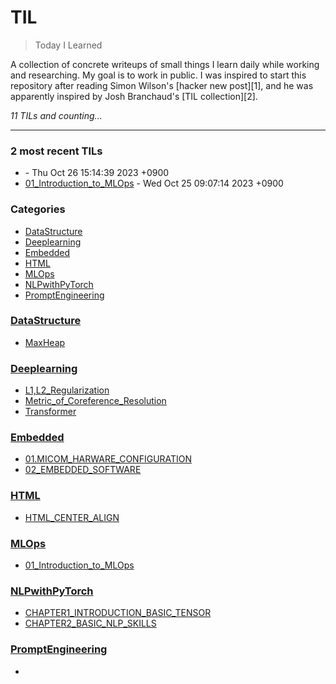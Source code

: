 # TIL
> Today I Learned

A collection of concrete writeups of small things I learn daily while working
and researching. My goal is to work in public. I was inspired to start this
repository after reading Simon Wilson's [hacker new post][1], and he was
apparently inspired by Josh Branchaud's [TIL collection][2].


_11 TILs and counting..._

---

### 2 most recent TILs

- [](PromptEngineering/01_INTRODUCTION.md) - Thu Oct 26 15:14:39 2023 +0900
- [01_Introduction_to_MLOps](MLOps/01_Introduction_to_MLOps.md) - Wed Oct 25 09:07:14 2023 +0900

### Categories

- [DataStructure](#DataStructure)
- [Deeplearning](#Deeplearning)
- [Embedded](#Embedded)
- [HTML](#HTML)
- [MLOps](#MLOps)
- [NLPwithPyTorch](#NLPwithPyTorch)
- [PromptEngineering](#PromptEngineering)

### [DataStructure](#DataStructure)
- [MaxHeap](DataStructure/MaxHeap.md)

### [Deeplearning](#Deeplearning)
- [L1,L2_Regularization](Deeplearning/L1,L2_Regularization.md)
- [Metric_of_Coreference_Resolution](Deeplearning/Metric_of_Coreference_Resolution.md)
- [Transformer](Deeplearning/Transfromer.md)

### [Embedded](#Embedded)
- [01.MICOM_HARWARE_CONFIGURATION](Embedded/01_MICOM_HARWARE_CONFIGURATION.md)
- [02_EMBEDDED_SOFTWARE](Embedded/02_EMBEDDED_SOFTWARE.md)

### [HTML](#HTML)
- [HTML_CENTER_ALIGN](HTML/HTML_CENTER_ALIGN.md)

### [MLOps](#MLOps)
- [01_Introduction_to_MLOps](MLOps/01_Introduction_to_MLOps.md)

### [NLPwithPyTorch](#NLPwithPyTorch)
- [CHAPTER1_INTRODUCTION_BASIC_TENSOR](NLPwithPyTorch/CHAPTER1_INTRODUCTION_BASIC_TENSOR.md)
- [CHAPTER2_BASIC_NLP_SKILLS](NLPwithPyTorch/CHAPTER2_BASIC_NLP_SKILLS.md)

### [PromptEngineering](#PromptEngineering)
- [](PromptEngineering/01_INTRODUCTION.md)



